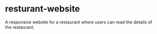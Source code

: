 # resturant-website
 A responsive website for a restaurant where users can read the details of the restaurant.
